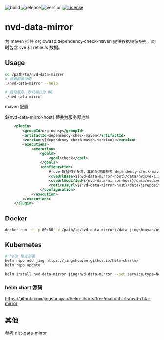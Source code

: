 ![build](https://img.shields.io/github/workflow/status/jingshouyan/nvd-data-mirror/Release%20Go%20project)
![release](https://img.shields.io/github/v/release/jingshouyan/nvd-data-mirror)
![version](https://img.shields.io/github/go-mod/go-version/jingshouyan/nvd-data-mirror)
[![License](https://img.shields.io/badge/license-Apache%202.0-brightgreen.svg)](LICENSE)
# nvd-data-mirror

为 maven 插件 org.owasp:dependency-check-maven 提供数据镜像服务，同时包含 cve 和 retireJs 数据。

## Usage

```bash
cd /path/to/nvd-data-mirror
# 查看配置说明
./nvd-data-mirror --help

# 启动服务，默认端口为 80
./nvd-data-mirror
```

maven 配置

${nvd-data-mirror-host} 替换为服务器地址

```xml
    <plugin>
        <groupId>org.owasp</groupId>
        <artifactId>dependency-check-maven</artifactId>
        <version>${dependency-check-maven.version}</version>
        <executions>
            <execution>
                <goals>
                    <goal>check</goal>
                </goals>
                <configuration>
                    # cve 数据相关配置，其他配置请参考 dependency-check-maven 配置文档
                    <cveUrlBase>${nvd-data-mirror-host}/data/nvdcve-1.1-%d.json.gz</cveUrlBase>
                    <cveUrlModified>${nvd-data-mirror-host}/data/nvdcve-1.1-modified.json.gz</cveUrlModified>
                    <retireJsUrl>${nvd-data-mirror-host}/data/jsrepository.json</retireJsUrl>
                </configuration>
            </execution>
        </executions>
    </plugin>
```

## Docker

```bash
docker run -d -p 80:80 -v /path/to/nvd-data-mirror:/data jingshouyan/nvd-data-mirror:latest
```

## Kubernetes


```bash
# helm 模式部署
helm repo add jing https://jingshouyan.github.io/helm-charts/
helm repo update

helm install nvd-data-mirror jing/nvd-data-mirror --set service.type=NodePort --set service.nodePort=30010

```

### helm chart 源码

https://github.com/jingshouyan/helm-charts/tree/main/charts/nvd-data-mirror

## 其他

参考 [nist-data-mirror](https://github.com/stevespringett/nist-data-mirror)
